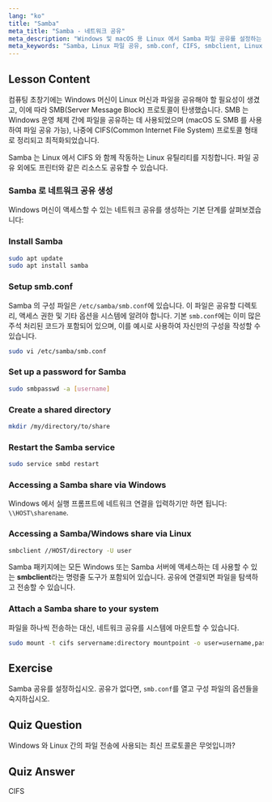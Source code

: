 ```yaml
---
lang: "ko"
title: "Samba"
meta_title: "Samba - 네트워크 공유"
meta_description: "Windows 및 macOS 용 Linux 에서 Samba 파일 공유를 설정하는 방법을 알아보세요. 이 초보자 가이드는 설치, 구성 및 공유 액세스를 다룹니다. 지금 시작하세요!"
meta_keywords: "Samba, Linux 파일 공유, smb.conf, CIFS, smbclient, Linux 튜토리얼, 초보자 가이드"
---
```


## Lesson Content

컴퓨팅 초창기에는 Windows 머신이 Linux 머신과 파일을 공유해야 할 필요성이 생겼고, 이에 따라 SMB(Server Message Block) 프로토콜이 탄생했습니다. SMB 는 Windows 운영 체제 간에 파일을 공유하는 데 사용되었으며 (macOS 도 SMB 를 사용하여 파일 공유 가능), 나중에 CIFS(Common Internet File System) 프로토콜 형태로 정리되고 최적화되었습니다.

Samba 는 Linux 에서 CIFS 와 함께 작동하는 Linux 유틸리티를 지칭합니다. 파일 공유 외에도 프린터와 같은 리소스도 공유할 수 있습니다.

### Samba 로 네트워크 공유 생성

Windows 머신이 액세스할 수 있는 네트워크 공유를 생성하는 기본 단계를 살펴보겠습니다:

### Install Samba

```bash
sudo apt update
sudo apt install samba
```

### Setup smb.conf

Samba 의 구성 파일은 `/etc/samba/smb.conf`에 있습니다. 이 파일은 공유할 디렉토리, 액세스 권한 및 기타 옵션을 시스템에 알려야 합니다. 기본 `smb.conf`에는 이미 많은 주석 처리된 코드가 포함되어 있으며, 이를 예시로 사용하여 자신만의 구성을 작성할 수 있습니다.

```bash
sudo vi /etc/samba/smb.conf
```

### Set up a password for Samba

```bash
sudo smbpasswd -a [username]
```

### Create a shared directory

```bash
mkdir /my/directory/to/share
```

### Restart the Samba service

```bash
sudo service smbd restart
```

### Accessing a Samba share via Windows

Windows 에서 실행 프롬프트에 네트워크 연결을 입력하기만 하면 됩니다: `\\HOST\sharename`.

### Accessing a Samba/Windows share via Linux

```bash
smbclient //HOST/directory -U user
```

Samba 패키지에는 모든 Windows 또는 Samba 서버에 액세스하는 데 사용할 수 있는 **smbclient**라는 명령줄 도구가 포함되어 있습니다. 공유에 연결되면 파일을 탐색하고 전송할 수 있습니다.

### Attach a Samba share to your system

파일을 하나씩 전송하는 대신, 네트워크 공유를 시스템에 마운트할 수 있습니다.

```bash
sudo mount -t cifs servername:directory mountpoint -o user=username,pass=password
```

## Exercise

Samba 공유를 설정하십시오. 공유가 없다면, `smb.conf`를 열고 구성 파일의 옵션들을 숙지하십시오.

## Quiz Question

Windows 와 Linux 간의 파일 전송에 사용되는 최신 프로토콜은 무엇입니까?

## Quiz Answer

CIFS
